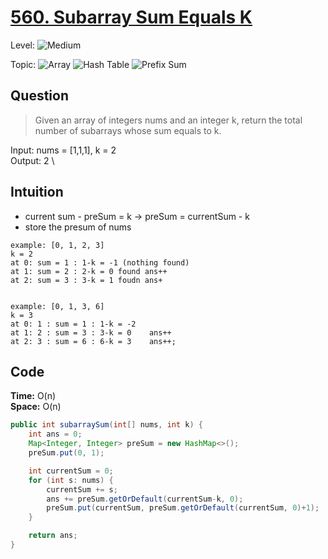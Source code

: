 # [560. Subarray Sum Equals K](https://leetcode.com/problems/subarray-sum-equals-k/)

Level:
![Medium](https://img.shields.io/badge/-Medium-ff8000)

Topic:
![Array](https://img.shields.io/badge/-Array-66b3ff)
![Hash Table](https://img.shields.io/badge/-Hash_Table-0073e6)
![Prefix Sum](https://img.shields.io/badge/-Prefix_Sum-884dff)

## Question

> Given an array of integers nums and an integer k, return the total number of subarrays whose sum equals to k.

Input: nums = [1,1,1], k = 2 \
Output: 2 \

## Intuition

- current sum - preSum = k -> preSum = currentSum - k
- store the presum of nums

```
example: [0, 1, 2, 3]
k = 2
at 0: sum = 1 : 1-k = -1 (nothing found)
at 1: sum = 2 : 2-k = 0 found ans++
at 2: sum = 3 : 3-k = 1 foudn ans+


example: [0, 1, 3, 6]
k = 3
at 0: 1 : sum = 1 : 1-k = -2
at 1: 2 : sum = 3 : 3-k = 0    ans++
at 2: 3 : sum = 6 : 6-k = 3    ans++;
```

## Code

**Time:** O(n)\
**Space:** O(n)

```java
public int subarraySum(int[] nums, int k) {
    int ans = 0;
    Map<Integer, Integer> preSum = new HashMap<>();
    preSum.put(0, 1);

    int currentSum = 0;
    for (int s: nums) {
        currentSum += s;
        ans += preSum.getOrDefault(currentSum-k, 0);
        preSum.put(currentSum, preSum.getOrDefault(currentSum, 0)+1);
    }

    return ans;
}
```
